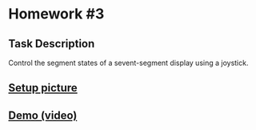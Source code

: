 # Homework #3

## Task Description

Control the segment states of a sevent-segment display using a joystick.

## [Setup picture](0x0.st)

## [Demo (video)](0x0.st)
